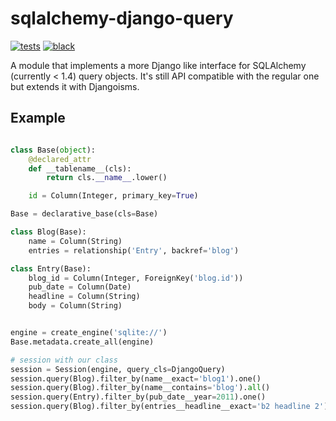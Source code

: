 # sqlalchemy-django-query

[![tests](https://github.com/mgaitan/sqlalchemy-django-query/actions/workflows/pytest.yml/badge.svg)](https://github.com/mgaitan/sqlalchemy-django-query/actions/workflows/pytest.yml)
[![black](https://github.com/mgaitan/sqlalchemy-django-query/actions/workflows/black.yml/badge.svg)](https://github.com/mgaitan/sqlalchemy-django-query/actions/workflows/black.yml)

A module that implements a more Django like interface for SQLAlchemy
(currently < 1.4) query objects. 
It's still API compatible with the regular one but extends it with Djangoisms.


## Example

```python

class Base(object):
    @declared_attr
    def __tablename__(cls):
        return cls.__name__.lower()

    id = Column(Integer, primary_key=True)

Base = declarative_base(cls=Base)

class Blog(Base):
    name = Column(String)
    entries = relationship('Entry', backref='blog')

class Entry(Base):
    blog_id = Column(Integer, ForeignKey('blog.id'))
    pub_date = Column(Date)
    headline = Column(String)
    body = Column(String)


engine = create_engine('sqlite://')
Base.metadata.create_all(engine)

# session with our class
session = Session(engine, query_cls=DjangoQuery)
session.query(Blog).filter_by(name__exact='blog1').one()
session.query(Blog).filter_by(name__contains='blog').all()
session.query(Entry).filter_by(pub_date__year=2011).one()
session.query(Blog).filter_by(entries__headline__exact='b2 headline 2').one()
```